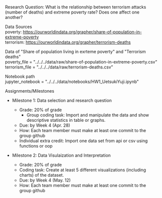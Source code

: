 Research Question: What is the relationship between terrorism attacks (number of deaths) and extreme poverty rate? Does one affect one another?  

Data Sources  
poverty: https://ourworldindata.org/grapher/share-of-population-in-extreme-poverty  
terrorism: https://ourworldindata.org/grapher/terrorism-deaths  

Data of "Share of population living in exrteme poverty" and "Terrorism deaths"  
poverty_file = "../../../data/raw/share-of-population-in-extreme-poverty.csv"  
terrorism_file = "../../../data/raw/terrorism-deaths.csv"  

Notebook path  
jupyter_notebook = "../../../data/notebooks/HW1_UetsukiYuji.ipynb"  

Assignments/Milestones
- Milestone 1: Data selection and research question
  - Grade: 20% of grade
    - Group coding task: Import and manipulate the data and show descriptive statistics in table or graphs.
  - Due: by Week 4 (Apr. 28)
  - How: Each team member must make at least one commit to the group github
  - Individual extra credit: Import one data set from api or csv using functions or oop

- Milestone 2: Data Visulaization and Interpretation
  - Grade: 20% of grade
  - Coding task: Create at least 5 different visualizations (including charts) of the dataset.
  - Due: by Week 4 (May. 12)
  - How: Each team member must make at least one commit to the group github



